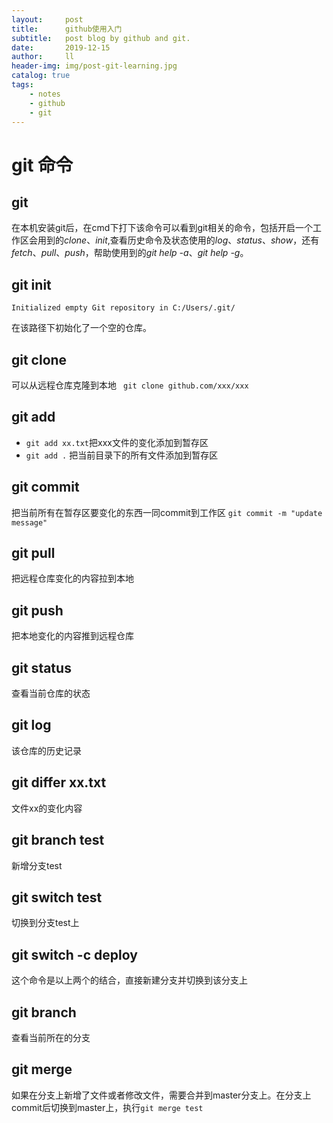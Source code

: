 ```yaml
---
layout:     post
title:      github使用入门
subtitle:   post blog by github and git.
date:       2019-12-15
author:     ll
header-img: img/post-git-learning.jpg
catalog: true
tags:
    - notes
    - github
    - git
---
```

# git 命令
## git
在本机安装git后，在cmd下打下该命令可以看到git相关的命令，包括开启一个工作区会用到的*clone*、*init*,查看历史命令及状态使用的*log*、*status*、*show*，还有*fetch*、*pull*、*push*，帮助使用到的*git help -a*、*git help -g*。
## git init

```Initialized empty Git repository in C:/Users/.git/```

在该路径下初始化了一个空的仓库。

## git clone
可以从远程仓库克隆到本地 
 ``` git clone github.com/xxx/xxx```
## git add

- `git add xx.txt`把xxx文件的变化添加到暂存区
- `git add .` 把当前目录下的所有文件添加到暂存区

## git commit

把当前所有在暂存区要变化的东西一同commit到工作区
```git commit -m "update message"```

## git pull

把远程仓库变化的内容拉到本地

## git push
把本地变化的内容推到远程仓库
## git status
查看当前仓库的状态
## git log
该仓库的历史记录
## git differ xx.txt
文件xx的变化内容
## git branch test
新增分支test
## git switch test
切换到分支test上
## git switch -c deploy
这个命令是以上两个的结合，直接新建分支并切换到该分支上
## git branch
查看当前所在的分支
## git merge
如果在分支上新增了文件或者修改文件，需要合并到master分支上。在分支上commit后切换到master上，执行```git merge test```

